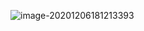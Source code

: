 ![image-20201206181213393](C:\Users\26575\AppData\Roaming\Typora\typora-user-images\image-20201206181213393.png)
